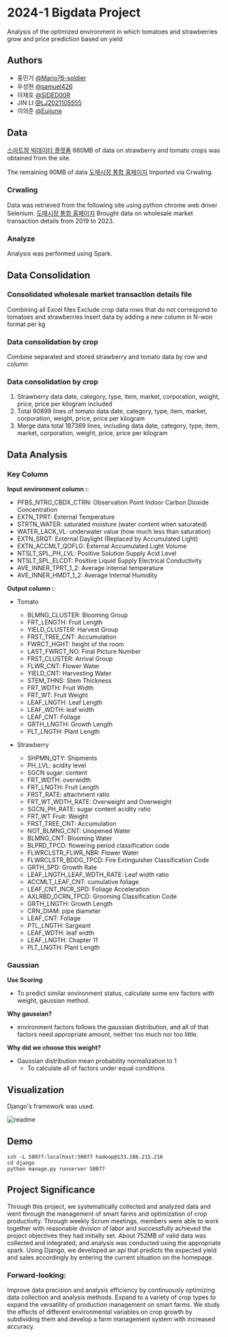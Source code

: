 # 2024-1 Bigdata Project

Analysis of the optimized environment in which tomatoes and strawberries grow and price prediction based on yield

## Authors

- 홍민기 [@Mario76-soldier](https://github.com/Mario76-soldier)
- 우성현 [@samuel426](https://github.com/samuel426)
- 이재호 [@SIDED00R](https://github.com/SIDED00R)
- JIN LI [@LJ2021105555](https://github.com/LJ2021105555)
- 이의준 [@Euijune](https://github.com/Euijune)

## Data

[스마트팜 빅데이터 플랫폼](https://www.n-farm.kr/dataproduct?page=0&sort=issued&limit=15&category=[%2233%22])
660MB of data on strawberry and tomato crops was obtained from the site.

The remaining 90MB of data
[도매시장 통합 홈페이지](https://at.agromarket.kr/domeinfo/smallTrade.do) 
Imported via Crwaling.

### Crwaling

Data was retrieved from the following site using python chrome web driver Selenium.
[도매시장 통합 홈페이지](https://at.agromarket.kr/domeinfo/smallTrade.do)
Brought data on wholesale market transaction details from 2019 to 2023.

### Analyze

Analysis was performed using Spark.

## Data Consolidation

### Consolidated wholesale market transaction details file

Combining all Excel files
Exclude crop data rows that do not correspond to tomatoes and strawberries
Insert data by adding a new column in N-won format per kg

### Data consolidation by crop

Combine separated and stored strawberry and tomato data by row and column

### Data consolidation by crop

1. Strawberry data date, category, type, item, market, corporation, weight, price, price per kilogram included
2. Total 90899 lines of tomato data date, category, type, item, market, corporation, weight, price, price per kilogram
3. Merge data total 187369 lines, including data date, category, type, item, market, corporation, weight, price, price per kilogram

## Data Analysis

### Key Column

**Input environment column :**:
- PFBS_NTRO_CBDX_CTRN: Observation Point Indoor Carbon Dioxide Concentration
- EXTN_TPRT: External Temperature 
- STRTN_WATER: saturated moisture (water content when saturated)
- WATER_LACK_VL: underwater value (how much less than saturation)
- EXTN_SRQT: External Daylight (Replaced by Accumulated Light)
- EXTN_ACCMLT_QOFLG: External Accumulated Light Volume
- NTSLT_SPL_PH_LVL: Positive Solution Supply Acid Level
- NTSLT_SPL_ELCDT: Positive Liquid Supply Electrical Conductivity
- AVE_INNER_TPRT_1_2: Average internal temperature
- AVE_INNER_HMDT_1_2: Average Internal Humidity

**Output column :**:
- Tomato
  - BLMNG_CLUSTER: Blooming Group
  - FRT_LENGTH: Fruit Length
  - YIELD_CLUSTER: Harvest Group
  - FRST_TREE_CNT: Accumulation
  - FWRCT_HGHT: height of the room
  - LAST_FWRCT_NO: Final Picture Number
  - FRST_CLUSTER: Arrival Group
  - FLWR_CNT: Flower Water
  - YIELD_CNT: Harvesting Water
  - STEM_THNS: Stem Thickness
  - FRT_WDTH: Fruit Width
  - FRT_WT: Fruit Weight
  - LEAF_LNGTH: Leaf Length
  - LEAF_WDTH: leaf width
  - LEAF_CNT: Foliage
  - GRTH_LNGTH: Growth Length
  - PLT_LNGTH: Plant Length

- Strawberry
  - SHPMN_QTY: Shipments
  - PH_LVL: acidity level
  - SGCN sugar: content
  - FRT_WDTH: overwidth
  - FRT_LNGTH: Fruit Length
  - FRST_RATE: attachment ratio
  - FRT_WT_WDTH_RATE: Overweight and Overweight
  - SGCN_PH_RATE: sugar content acidity ratio
  - FRT_WT Fruit: Weight
  - FRST_TREE_CNT: Accumulation
  - NOT_BLMNG_CNT: Unopened Water
  - BLMNG_CNT: Blooming Water
  - BLPRD_TPCD: flowering period classification code
  - FLWRCLSTR_FLWR_NBR: Flower Water
  - FLWRCLSTR_BDDG_TPCD: Fire Extinguisher Classification Code
  - GRTH_SPD: Growth Rate
  - LEAF_LNGTH_LEAF_WDTH_RATE: Leaf width ratio
  - ACCMLT_LEAF_CNT: cumulative foliage
  - LEAF_CNT_INCR_SPD: Foliage Acceleration
  - AXLRBD_OCRN_TPCD: Grooming Classification Code
  - GRTH_LNGTH: Growth Length
  - CRN_DIAM: pipe diameter
  - LEAF_CNT: Foliage
  - PTL_LNGTH: Sargeant
  - LEAF_WDTH: leaf width
  - LEAF_LNGTH: Chapter 11
  - PLT_LNGTH: Plant Length



### Gaussian
**Use Scoring**
- To predict similar environment status, calculate some env factors with weight, gaussian method.

**Why gaussian?**
- environment factors follows the gaussian distribution, and all of that factors need appropriate amount, neither too much nor too little.

**Why did we choose this weight?**
- Gaussian distribution mean probability normalization to 1
  - To calculate all of factors under equal conditions


## Visualization

Django's framework was used.

![readme](https://github.com/philip-lee-khu/2024-BIGDATA-PROJECT-4/assets/49184956/684d1e76-11d4-4050-951c-4c6bfb735481)


## Demo

```
ssh -L 50077:localhost:50077 hadoop@133.186.215.216
cd django
python manage.py runserver 50077
```

## Project Significance

Through this project, we systematically collected and analyzed data and went through the management of smart farms and optimization of crop productivity.
Through weekly Scrum meetings, members were able to work together with reasonable division of labor and successfully achieved the project objectives they had initially set.
About 752MB of valid data was collected and integrated, and analysis was conducted using the appropriate spark.
Using Django, we developed an api that predicts the expected yield and sales accordingly by entering the current situation on the homepage.

### Forward-looking:

Improve data precision and analysis efficiency by continuously optimizing data collection and analysis methods.
Expand to a variety of crop types to expand the versatility of production management on smart farms.
We study the effects of different environmental variables on crop growth by subdividing them and develop a farm management system with increased accuracy.
